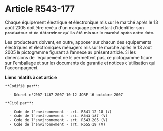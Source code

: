 # Article R543-177

Chaque équipement électrique et électronique mis sur le marché après le 13 août 2005 doit être revêtu d'un marquage
permettant d'identifier son producteur et de déterminer qu'il a été mis sur le marché après cette date.

Les producteurs doivent, en outre, apposer sur chacun des équipements électriques et électroniques ménagers mis sur le marché
après le 13 août 2005 le pictogramme figurant à l'annexe au présent article. Si les dimensions de l'équipement ne le
permettent pas, ce pictogramme figure sur l'emballage et sur les documents de garantie et notices d'utilisation qui
l'accompagnent.

**Liens relatifs à cet article**

	**Codifié par**:

	  - Décret n°2007-1467 2007-10-12 JORF 16 octobre 2007

	**Cité par**:

	  - Code de l'environnement - art. R541-12-18 (V)
	  - Code de l'environnement - art. R543-187 (V)
	  - Code de l'environnement - art. R543-205 (V)
	  - Code de l'environnement - art. R655-19 (V)
